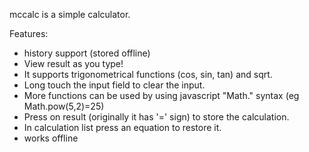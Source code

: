 mccalc is a simple calculator.  

Features:  

* history support (stored offline)
* View result as you type!
* It supports trigonometrical functions (cos, sin, tan) and sqrt.
* Long touch the input field to clear the input.
* More functions can be used by using javascript "Math." syntax (eg Math.pow(5,2)=25)
* Press on result (originally it has '=' sign) to store the calculation.
* In calculation list press an equation to restore it.
* works offline